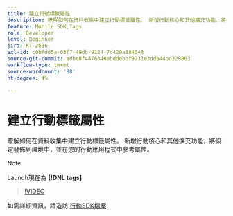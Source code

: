 ```yaml
---
title: 建立行動標籤屬性
description: 瞭解如何在資料收集中建立行動標籤屬性。 新增行動核心和其他擴充功能，將設定發佈到環境中，並在您的行動應用程式中參考屬性。
feature: Mobile SDK,Tags
role: Developer
level: Beginner
jira: KT-2636
exl-id: c0bfdd5a-03f7-49db-9124-7d420a884048
source-git-commit: adbe8f4476340abddebbf9231e3dde44ba328063
workflow-type: tm+mt
source-wordcount: '88'
ht-degree: 4%

---
```


# 建立行動標籤屬性

瞭解如何在資料收集中建立行動標籤屬性。 新增行動核心和其他擴充功能，將設定發佈到環境中，並在您的行動應用程式中參考屬性。

>[!NOTE]
>
> Launch現在為 **[!DNL tags]**

>[!VIDEO](https://video.tv.adobe.com/v/26264/?quality=12&learn=on)

如需詳細資訊，請造訪 [行動SDK檔案](https://developer.adobe.com/client-sdks/documentation/).
